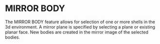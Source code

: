 # MIRROR BODY
The MIRROR BODY feature allows for selection of one or more shells in the 3d environment. A mirror plane is specified by selecting a plane or existing planar face. New bodies are created in the mirror image of the selected bodies.